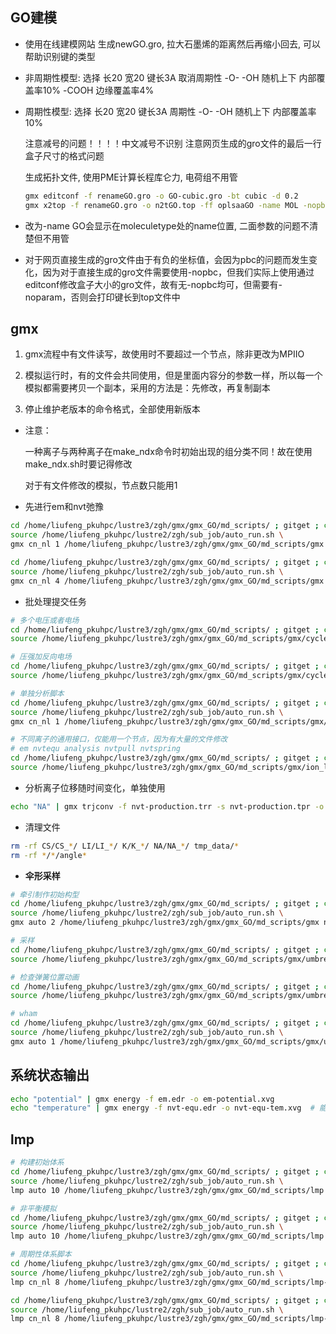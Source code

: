## GO建模
- 使用在线建模网站 生成newGO.gro, 拉大石墨烯的距离然后再缩小回去, 可以帮助识别键的类型

- 非周期性模型:
  选择 长20 宽20 键长3A 取消周期性 
  -O- -OH 随机上下 内部覆盖率10%
  -COOH 边缘覆盖率4%

- 周期性模型:
  选择 长20 宽20 键长3A 周期性
  -O- -OH 随机上下 内部覆盖率10%

  注意减号的问题！！！！中文减号不识别
  注意网页生成的gro文件的最后一行盒子尺寸的格式问题

  生成拓扑文件, 使用PME计算长程库仑力, 电荷组不用管
  
  ```bash
  gmx editconf -f renameGO.gro -o GO-cubic.gro -bt cubic -d 0.2
  gmx x2top -f renameGO.gro -o n2tGO.top -ff oplsaaGO -name MOL -nopbc
  ```
  
- 改为-name GO会显示在moleculetype处的name位置, 二面参数的问题不清楚但不用管

- 对于网页直接生成的gro文件由于有负的坐标值，会因为pbc的问题而发生变化，因为对于直接生成的gro文件需要使用-nopbc，但我们实际上使用通过editconf修改盒子大小的gro文件，故有无-nopbc均可，但需要有-noparam，否则会打印键长到top文件中





## gmx
1. gmx流程中有文件读写，故使用时不要超过一个节点，除非更改为MPIIO

2. 模拟运行时，有的文件会共同使用，但是里面内容分的参数一样，所以每一个模拟都需要拷贝一个副本，采用的方法是：先修改，再复制副本

3. 停止维护老版本的命令格式，全部使用新版本

   

- 注意：

  一种离子与两种离子在make_ndx命令时初始出现的组分类不同！故在使用make_ndx.sh时要记得修改

  对于有文件修改的模拟，节点数只能用1



- 先进行em和nvt弛豫

```bash
cd /home/liufeng_pkuhpc/lustre3/zgh/gmx/gmx_GO/md_scripts/ ; gitget ; cd $OLDPWD ; \
source /home/liufeng_pkuhpc/lustre2/zgh/sub_job/auto_run.sh \
gmx cn_nl 1 /home/liufeng_pkuhpc/lustre3/zgh/gmx/gmx_GO/md_scripts/gmx em.sh em

cd /home/liufeng_pkuhpc/lustre3/zgh/gmx/gmx_GO/md_scripts/ ; gitget ; cd $OLDPWD ; \
source /home/liufeng_pkuhpc/lustre2/zgh/sub_job/auto_run.sh \
gmx cn_nl 4 /home/liufeng_pkuhpc/lustre3/zgh/gmx/gmx_GO/md_scripts/gmx nvt-equ.sh nvtequ
```

- 批处理提交任务
```bash
# 多个电压或者电场
cd /home/liufeng_pkuhpc/lustre3/zgh/gmx/gmx_GO/md_scripts/ ; gitget ; cd $OLDPWD ; \
source /home/liufeng_pkuhpc/lustre3/zgh/gmx/gmx_GO/md_scripts/gmx/cycle_sub.sh 0 0 0 1.5 cn_nl

# 压强加反向电场
cd /home/liufeng_pkuhpc/lustre3/zgh/gmx/gmx_GO/md_scripts/ ; gitget ; cd $OLDPWD ; \
source /home/liufeng_pkuhpc/lustre3/zgh/gmx/gmx_GO/md_scripts/gmx/cycle_sub.sh 1500 1500 0 1.6 auto

# 单独分析脚本
cd /home/liufeng_pkuhpc/lustre3/zgh/gmx/gmx_GO/md_scripts/ ; gitget ; cd $OLDPWD ; \
source /home/liufeng_pkuhpc/lustre2/zgh/sub_job/auto_run.sh \
gmx cn_nl 1 /home/liufeng_pkuhpc/lustre3/zgh/gmx/gmx_GO/md_scripts/gmx/analysis pv_loop.sh CS_traj

# 不同离子的通用接口，仅能用一个节点，因为有大量的文件修改
# em nvtequ analysis nvtpull nvtspring
cd /home/liufeng_pkuhpc/lustre3/zgh/gmx/gmx_GO/md_scripts/ ; gitget ; cd $OLDPWD ; \
source /home/liufeng_pkuhpc/lustre3/zgh/gmx/gmx_GO/md_scripts/gmx/ion_loop.sh analysis auto
```

- 分析离子位移随时间变化，单独使用

```bash
echo "NA" | gmx trjconv -f nvt-production.trr -s nvt-production.tpr -o noskip-1nm-20e-NA-1600Mpa-0V.gro -pbc nojump -b 0 -e 10000 -n waterlayer.ndx
```

- 清理文件

```bash
rm -rf CS/CS_*/ LI/LI_*/ K/K_*/ NA/NA_*/ tmp_data/*
rm -rf */*/angle*
```
- **伞形采样**

```bash
# 牵引制作初始构型
cd /home/liufeng_pkuhpc/lustre3/zgh/gmx/gmx_GO/md_scripts/ ; gitget ; cd $OLDPWD ; \
source /home/liufeng_pkuhpc/lustre2/zgh/sub_job/auto_run.sh \
gmx auto 2 /home/liufeng_pkuhpc/lustre3/zgh/gmx/gmx_GO/md_scripts/gmx nvt-pull.sh nvtpull

# 采样
cd /home/liufeng_pkuhpc/lustre3/zgh/gmx/gmx_GO/md_scripts/ ; gitget ; cd $OLDPWD ; \
source /home/liufeng_pkuhpc/lustre3/zgh/gmx/gmx_GO/md_scripts/gmx/umbrella.sh

# 检查弹簧位置动画
cd /home/liufeng_pkuhpc/lustre3/zgh/gmx/gmx_GO/md_scripts/ ; gitget ; cd $OLDPWD ; \
source /home/liufeng_pkuhpc/lustre3/zgh/gmx/gmx_GO/md_scripts/gmx/umbrella-script/springs.sh

# wham
cd /home/liufeng_pkuhpc/lustre3/zgh/gmx/gmx_GO/md_scripts/ ; gitget ; cd $OLDPWD ; \
source /home/liufeng_pkuhpc/lustre2/zgh/sub_job/auto_run.sh \
gmx auto 1 /home/liufeng_pkuhpc/lustre3/zgh/gmx/gmx_GO/md_scripts/gmx/umbrella-script wham.sh wham
```



## 系统状态输出

```bash
echo "potential" | gmx energy -f em.edr -o em-potential.xvg
echo "temperature" | gmx energy -f nvt-equ.edr -o nvt-equ-tem.xvg  # 能量输出被关闭，仅最后一步的能量被记录在文件中
```




## lmp
```bash
# 构建初始体系
cd /home/liufeng_pkuhpc/lustre3/zgh/gmx/gmx_GO/md_scripts/ ; gitget ; cd $OLDPWD ; \
source /home/liufeng_pkuhpc/lustre2/zgh/sub_job/auto_run.sh \
lmp auto 10 /home/liufeng_pkuhpc/lustre3/zgh/gmx/gmx_GO/md_scripts/lmp build.in build_1.175_400

# 非平衡模拟
cd /home/liufeng_pkuhpc/lustre3/zgh/gmx/gmx_GO/md_scripts/ ; gitget ; cd $OLDPWD ; \
source /home/liufeng_pkuhpc/lustre2/zgh/sub_job/auto_run.sh \
lmp auto 10 /home/liufeng_pkuhpc/lustre3/zgh/gmx/gmx_GO/md_scripts/lmp NEMD.in NEMD_1.175_400
```



```bash
# 周期性体系脚本
cd /home/liufeng_pkuhpc/lustre3/zgh/gmx/gmx_GO/md_scripts/ ; gitget ; cd $OLDPWD ; \
source /home/liufeng_pkuhpc/lustre2/zgh/sub_job/auto_run.sh \
lmp cn_nl 8 /home/liufeng_pkuhpc/lustre3/zgh/gmx/gmx_GO/md_scripts/lmp-periodic first.in nvtequ

cd /home/liufeng_pkuhpc/lustre3/zgh/gmx/gmx_GO/md_scripts/ ; gitget ; cd $OLDPWD ; \
source /home/liufeng_pkuhpc/lustre2/zgh/sub_job/auto_run.sh \
lmp cn_nl 8 /home/liufeng_pkuhpc/lustre3/zgh/gmx/gmx_GO/md_scripts/lmp-periodic production.in nvtpro
```

